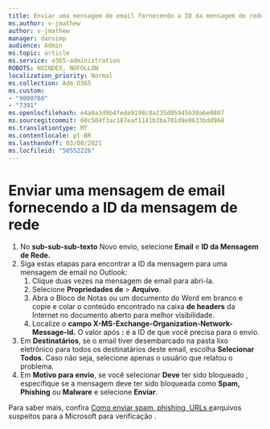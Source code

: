 ```yaml
---
title: Enviar uma mensagem de email fornecendo a ID da mensagem de rede
ms.author: v-jmathew
author: v-jmathew
manager: dansimp
audience: Admin
ms.topic: article
ms.service: o365-administration
ROBOTS: NOINDEX, NOFOLLOW
localization_priority: Normal
ms.collection: Adm_O365
ms.custom:
- "9000760"
- "7391"
ms.openlocfilehash: e4a0a3d9b4fede9198c8a235d05945b30a6e0807
ms.sourcegitcommit: 60c504f3ac187eaf1141b3ba701d9e0633bdd968
ms.translationtype: MT
ms.contentlocale: pt-BR
ms.lasthandoff: 03/08/2021
ms.locfileid: "50552226"
---
```

# <a name="submit-an-email-message-by-providing-the-network-message-id"></a>Enviar uma mensagem de email fornecendo a ID da mensagem de rede

1. No **sub-sub-sub-texto** Novo envio, selecione **Email** e **ID da Mensagem de Rede.**
2. Siga estas etapas para encontrar a ID da mensagem para uma mensagem de email no Outlook:
    1. Clique duas vezes na mensagem de email para abri-la.
    1. Selecione **Propriedades de**  >  **Arquivo**.
    1. Abra o Bloco de Notas ou um documento do Word em branco e copie e colar o conteúdo encontrado na caixa **de headers** da Internet no documento aberto para melhor visibilidade.
    1. Localize o **campo X-MS-Exchange-Organization-Network-Message-Id.** O valor após **:** é a ID de que você precisa para o envio.
3. Em **Destinatários**, se o email tiver desembarcado na pasta lixo eletrônico para todos os destinatários deste email, escolha **Selecionar Todos**. Caso não seja, selecione apenas o usuário que relatou o problema.
4. Em **Motivo para envio**, se você selecionar **Deve** ter sido bloqueado , especifique se a mensagem deve ter sido bloqueada como **Spam,** **Phishing** ou **Malware** e selecione **Enviar**.

Para saber mais, confira [Como enviar spam, phishing, URLs e](https://go.microsoft.com/fwlink/?linkid=2101479)arquivos suspeitos para a Microsoft para verificação .
